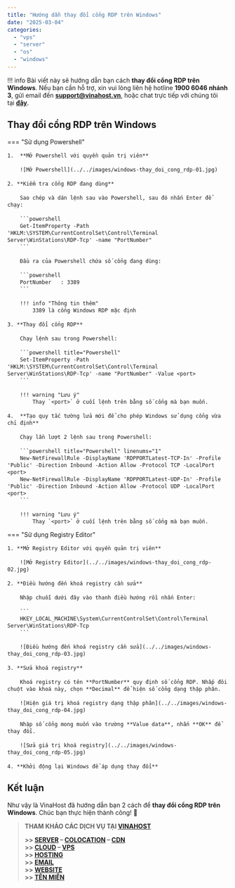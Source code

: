 ```yaml
---
title: "Hướng dẫn thay đổi cổng RDP trên Windows"
date: "2025-03-04"
categories:
  - "vps"
  - "server"
  - "os"
  - "windows"
---
```


!!! info
    Bài viết này sẽ hướng dẫn bạn cách **thay đổi cổng RDP trên Windows**. Nếu bạn cần hỗ trợ, xin vui lòng liên hệ hotline **1900 6046 nhánh 3**, gửi email đến [**support@vinahost.vn**](mailto:support@vinahost.vn), hoặc chat trực tiếp với chúng tôi tại [**đây**](https://livechat.vinahost.vn/chat.php).


## Thay đổi cổng RDP trên Windows

=== "Sử dụng Powershell"

    1.  **Mở Powershell với quyền quản trị viên**

        ![Mở Powershell](../../images/windows-thay_doi_cong_rdp-01.jpg)

    2. **Kiểm tra cổng RDP đang dùng**

        Sao chép và dán lệnh sau vào Powershell, sau đó nhấn Enter để chạy:

        ```powershell
        Get-ItemProperty -Path 'HKLM:\SYSTEM\CurrentControlSet\Control\Terminal Server\WinStations\RDP-Tcp' -name "PortNumber"
        ```

        Đầu ra của Powershell chứa số cổng đang dùng:

        ```powershell
        PortNumber   : 3389
        ```

        !!! info "Thông tin thêm"
            3389 là cổng Windows RDP mặc định

    3. **Thay đổi cổng RDP**

        Chạy lệnh sau trong Powershell:

        ```powershell title="Powershell"
        Set-ItemProperty -Path 'HKLM:\SYSTEM\CurrentControlSet\Control\Terminal Server\WinStations\RDP-Tcp' -name "PortNumber" -Value <port>
        ```

        !!! warning "Lưu ý"
            Thay `<port>` ở cuối lệnh trên bằng số cổng mà bạn muốn.

    4.  **Tạo quy tắc tường lửa mới để cho phép Windows sử dụng cổng vừa chỉ định**

        Chạy lần lượt 2 lệnh sau trong Powershell:

        ```powershell title="Powershell" linenums="1"
        New-NetFirewallRule -DisplayName 'RDPPORTLatest-TCP-In' -Profile 'Public' -Direction Inbound -Action Allow -Protocol TCP -LocalPort <port>
        New-NetFirewallRule -DisplayName 'RDPPORTLatest-UDP-In' -Profile 'Public' -Direction Inbound -Action Allow -Protocol UDP -LocalPort <port>
        ```

        !!! warning "Lưu ý"
            Thay `<port>` ở cuối lệnh trên bằng số cổng mà bạn muốn.

=== "Sử dụng Registry Editor"

    1. **Mở Registry Editor với quyền quản trị viên**

        ![Mở Registry Editor](../../images/windows-thay_doi_cong_rdp-02.jpg)

    2. **Điều hướng đến khoá registry cần sửa**

        Nhập chuỗi dưới đây vào thanh điều hướng rồi nhấn Enter:

        ```
        HKEY_LOCAL_MACHINE\System\CurrentControlSet\Control\Terminal Server\WinStations\RDP-Tcp
        ```

        ![Điều hướng đến khoá registry cần sửa](../../images/windows-thay_doi_cong_rdp-03.jpg)
        
    3. **Sửa khoá registry**

        Khoá registry có tên **PortNumber** quy định số cổng RDP. Nhấp đôi chuột vào khoá này, chọn **Decimal** để hiện số cổng dạng thập phân.

        ![Hiện giá trị khoá registry dạng thập phân](../../images/windows-thay_doi_cong_rdp-04.jpg)

        Nhập số cổng mong muốn vào trường **Value data**, nhấn **OK** để thay đổi.

        ![Sửa giá trị khoá registry](../../images/windows-thay_doi_cong_rdp-05.jpg)

    4. **Khởi động lại Windows để áp dụng thay đổi**

## Kết luận

Như vậy là VinaHost đã hướng dẫn bạn 2 cách để **thay đổi cổng RDP trên Windows**. Chúc bạn thực hiện thành công! 🍻


> **THAM KHẢO CÁC DỊCH VỤ TẠI [VINAHOST](https://vinahost.vn/)**
>
> **\>> [SERVER](https://vinahost.vn/thue-may-chu-rieng/) – [COLOCATION](https://vinahost.vn/colocation.html) – [CDN](https://vinahost.vn/dich-vu-cdn-chuyen-nghiep)**<br>
> **\>> [CLOUD](https://vinahost.vn/cloud-server-gia-re/) – [VPS](https://vinahost.vn/vps-ssd-chuyen-nghiep/)**<br>
> **\>> [HOSTING](https://vinahost.vn/wordpress-hosting)**<br>
> **\>> [EMAIL](https://vinahost.vn/email-hosting)**<br>
> **\>> [WEBSITE](http://vinawebsite.vn/)**<br>
> **\>> [TÊN MIỀN](https://vinahost.vn/ten-mien-gia-re/)**
